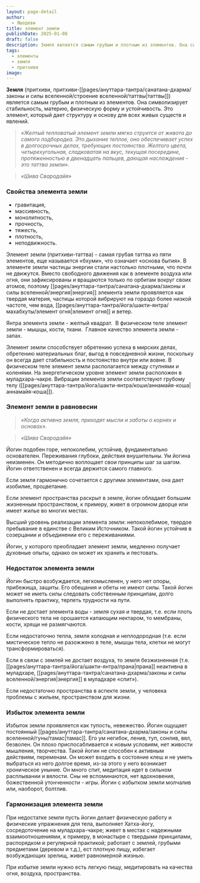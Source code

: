 ```yaml
---
layout: page-detail
author:
  - Яшодеви
title: элемент земли
publishDate: 2025-01-08
draft: false
description: Земля является самым грубым и плотным из элементов. Она символизирует стабильность, материю, физическую форму и устойчивость. Это элемент, который дает структуру и основу для всех живых существ и явлений.
tags:
  - элементы
  - земля
  - притхиви
image:
---
```

**Земля** (притхиви, притхиви-[[pages/ануттара-тантра/санатана-дхарма/законы и силы вселенной/строение вселенной/таттвы|таттвы]]) является самым грубым и плотным из элементов. Она символизирует стабильность, материю, физическую форму и устойчивость. Это элемент, который дает структуру и основу для всех живых существ и явлений.

>*«Желтый тепловатый элемент земли мягко струится от живота до самого подбородка. Это дыхание теплое, оно обеспечивает успех в долгосрочных делах, требующих постоянства. Желтого цвета, четырехугольная, сладковатая на вкус, текущая посередине, протяженностью в двенадцать пальцев, дающая наслаждения - это таттва земли».*

>*«Шива Свародайя»*

### Свойства элемента земли

- гравитация, 
- массивность, 
- монолитность, 
- прочность, 
- тяжесть, 
- плотность, 
- неподвижность. 

Элемент земли (притхиви-таттва) - самая грубая таттва из пяти элементов, еще называется «бхуми», что означает «основа бытия». В элементе земли частицы энергии стали настолько плотными, что почти не движутся. Вместо свободного движения как в элементе воздуха или огня, они зафиксированы и вращаются только по орбитам вокруг своих атомов, поэтому [[pages/ануттара-тантра/санатана-дхарма/законы и силы вселенной/энергия|энергия]] элемента земли проявляется как твердая материя, частицы которой вибрируют на гораздо более низкой частоте, чем вода, [[pages/ануттара-тантра/йога/шакти-янтра/махабхуты/элемент огня|элемент огня]] и ветер. 

Янтра элемента земли - желтый квадрат. 
В физическом теле элемент земли - мышцы, кости, ткани. 
Главное качество элемента земли - запах. 

Элемент земли способствует обретению успеха в мирских делах, обретению материальных благ, выгод в повседневной жизни, поскольку он всегда дает стабильность и постоянство внутри или вовне. В физическом теле элемент земли располагается между ступнями и коленями. На энергетическом уровне элемент земли расположен в муладхара-чакре. Вибрации элемента земли соответствуют грубому телу ([[pages/ануттара-тантра/йога/шакти-янтра/коши/аннамайя-коша|аннамайя-коша]]). 

### Элемент земли в равновесии 

>*«Когда активна земля, приходят мысли и заботы о корнях и основах».*

>*«Шива Свародайя»*

Йогин подобен горе, непоколебим, устойчив, фундаментально основателен. Переживания глубоки, действия внушительны. Ум йогина неизменен. Он методично воплощает свои принципы шаг за шагом. Йогин ответственен и всегда держится самого главного. 

Если земля гармонично сочетается с другими элементами, она дает изобилие, процветание. 

Если элемент пространства раскрыт в земле, йогин обладает большим жизненным пространством, к примеру, живет в огромном дворце или имеет жилье во многих местах. 

Высший уровень реализации элемента земли: непоколебимое, твердое пребывание в единстве с Великим Источником. Такой йогин устойчив в созерцании и объединении его с переживаниями. 

Йогин, у которого преобладает элемент земли, медленно получает духовные опыты, однако он может их хранить и пестовать. 

### Недостаток элемента земли 

Йогин быстро возбуждается, легкомысленен, у него нет опоры, прибежища, защиты. Его обещания и обеты не имеют силы. Такой йогин может не иметь силы следовать собственным принципам, долго выполнять практику, терпеть трудности на пути. 

Если не достает элемента воды - земля сухая и твердая, т.е. если плоть физического тела не орошается капающим нектаром, то мембраны, кости, хрящи не размягчаются. 

Если недостаточно тепла, земля холодная и неплодородная (т.е. если мистическое тепло не разожжено в теле, мышцы тела, клетки не могут трансформироваться). 

Если в связи с землей не достает воздуха, то земля безжизненная (т.е. [[pages/ануттара-тантра/йога/шакти-янтра/прана|прана]] неактивна в муладхаре, [[pages/ануттара-тантра/санатана-дхарма/законы и силы вселенной/энергия|энергия]] в муладхаре «спит»). 

Если недостаточно пространства в аспекте земли, у человека проблемы с жильем, пространством для жизни. 

### Избыток элемента земли 

Избыток земли проявляется как тупость, невежество. Йогин ощущает постоянный [[pages/ануттара-тантра/санатана-дхарма/законы и силы вселенной/гуны/тамас|тамас]]. Его ум негибок, ленив, туп, сонлив, вял, безволен. Он плохо приспосабливается к новым условиям, нет живости мышления, творчества. Такой йогин не способен к активным действиям, переменам. Он может входить в состояние клеш и не уметь выбраться из него долгое время, из-за этого у него возникает хроническое уныние. Он много спит, медитация идет в сильном расплывании и вялости. Сны не вспоминаются, нет вдохновения, божественной утонченности - игры. Йогин с избытком земли молчалив или, наоборот, болтлив. 

### Гармонизация элемента земли 

При недостатке земли пусть йогин делает физическую работу и физические упражнения для тела, выполняет Хатха-йогу, сосредоточение на муладхара-чакре; живет в местах с надежными взаимоотношениями, к примеру, в монастыре с твердыми принципами, распорядком и регулярной практикой; работает с землей, грубыми предметами (деревом и т.д.), ест плотную пищу, избегает возбуждающих зрелищ, живет равномерной жизнью. 

При избытке земли нужно есть легкую пищу, медитировать на качества огня, воздуха, пространства.